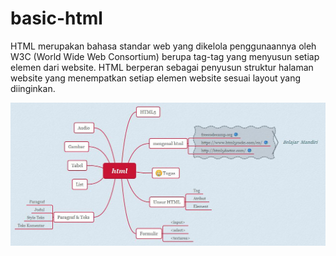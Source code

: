 # basic-html
HTML merupakan bahasa standar web yang dikelola penggunaannya oleh W3C (World Wide Web Consortium) berupa tag-tag yang menyusun setiap elemen dari website. HTML berperan sebagai penyusun struktur halaman website yang menempatkan  setiap elemen website sesuai layout yang diinginkan.

![alt text](https://github.com/Musbahniar/basic-html/blob/master/images/mindmap-html.jpg)
